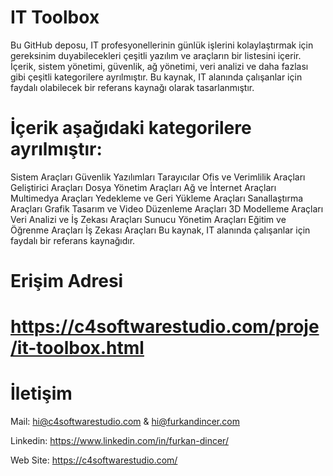 # IT Toolbox

Bu GitHub deposu, IT profesyonellerinin günlük işlerini kolaylaştırmak için gereksinim duyabilecekleri çeşitli yazılım ve araçların bir listesini içerir. İçerik, sistem yönetimi, güvenlik, ağ yönetimi, veri analizi ve daha fazlası gibi çeşitli kategorilere ayrılmıştır. Bu kaynak, IT alanında çalışanlar için faydalı olabilecek bir referans kaynağı olarak tasarlanmıştır.

# İçerik aşağıdaki kategorilere ayrılmıştır:

Sistem Araçları
Güvenlik Yazılımları
Tarayıcılar
Ofis ve Verimlilik Araçları
Geliştirici Araçları
Dosya Yönetim Araçları
Ağ ve İnternet Araçları
Multimedya Araçları
Yedekleme ve Geri Yükleme Araçları
Sanallaştırma Araçları
Grafik Tasarım ve Video Düzenleme Araçları
3D Modelleme Araçları
Veri Analizi ve İş Zekası Araçları
Sunucu Yönetim Araçları
Eğitim ve Öğrenme Araçları
İş Zekası Araçları
Bu kaynak, IT alanında çalışanlar için faydalı bir referans kaynağıdır.

# Erişim Adresi

# https://c4softwarestudio.com/proje/it-toolbox.html

# İletişim

Mail: hi@c4softwarestudio.com & hi@furkandincer.com

Linkedin: https://www.linkedin.com/in/furkan-dincer/

Web Site: https://c4softwarestudio.com/
